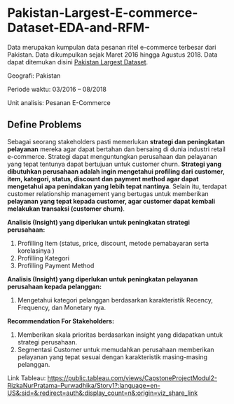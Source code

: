 # Pakistan-Largest-E-commerce-Dataset-EDA-and-RFM-

Data merupakan kumpulan data pesanan ritel e-commerce terbesar dari Pakistan. Data dikumpulkan sejak Maret 2016 hingga Agustus 2018. Data dapat ditemukan disini [Pakistan Largest Dataset](https://www.kaggle.com/datasets/zusmani/pakistans-largest-ecommerce-dataset). 

Geografi: Pakistan

Periode waktu: 03/2016 – 08/2018

Unit analisis: Pesanan E-Commerce


## **Define Problems**
Sebagai seorang stakeholders pasti memerlukan **strategi dan peningkatan pelayanan** mereka agar dapat bertahan dan bersaing di dunia industri retail e-commerce. Strategi dapat menguntungkan perusahaan dan pelayanan yang tepat tentunya dapat bertujuan untuk customer churn.  **Strategi yang dibutuhkan perusahaan adalah ingin mengetahui profiling dari customer, item, kategori, status, discount dan payment method agar dapat mengetahui apa penindakan yang lebih tepat nantinya**. Selain itu, terdapat customer relationship management yang bertugas untuk memberikan **pelayanan yang tepat kepada customer, agar customer dapat kembali melakukan transaksi (customer churn)**.

**Analisis (Insight) yang diperlukan untuk peningkatan strategi perusahaan:**
1. Profilling Item (status, price, discount, metode pemabayaran serta korelasinya )
2. Profilling Kategori
3. Profilling Payment Method

**Analisis (Insight) yang diperlukan untuk peningkatan pelayanan perusahaan kepada pelanggan:**
1.   Mengetahui kategori pelanggan berdasarkan karakteristik Recency, Frequency, dan Monetary nya.

**Recommendation For Stakeholders:**
1. Memberikan skala prioritas berdasarkan insight yang didapatkan untuk strategi perusahaan.
1. Segmentasi Customer untuk memudahkan perusahaan memberikan pelayanan yang tepat sesuai dengan karakteristik masing-masing pelanggan.


Link Tableau: https://public.tableau.com/views/CapstoneProjectModul2-RizkaNurPratama-Purwadhika/Story1?:language=en-US&:sid=&:redirect=auth&:display_count=n&:origin=viz_share_link
